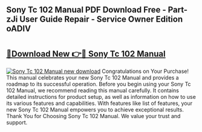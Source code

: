## Sony Tc 102 Manual PDF Download Free - Part-zJi User Guide Repair - Service Owner Edition oADIV

# <h2><a href="http://bc90933.oget.top/?id=Sony+Tc+102+Manual">🔗Download New 👉🔴 Sony Tc 102 Manual</a></h2>

[![Sony Tc 102 Manual new download](https://i.imgur.com/5g1atiW.png)](http://bc90933.oget.top/?id=Sony+Tc+102+Manual)
Congratulations on Your Purchase! This manual celebrates your new Sony Tc 102 Manual and provides a roadmap to its successful operation. Before you begin using your Sony Tc 102 Manual, we recommend reading this manual carefully. It contains detailed instructions for product setup, as well as information on how to use its various features and capabilities. With features like list of features, your new Sony Tc 102 Manual empowers you to achieve exceptional results. Thank You for Choosing Sony Tc 102 Manual. We value your trust and support.
